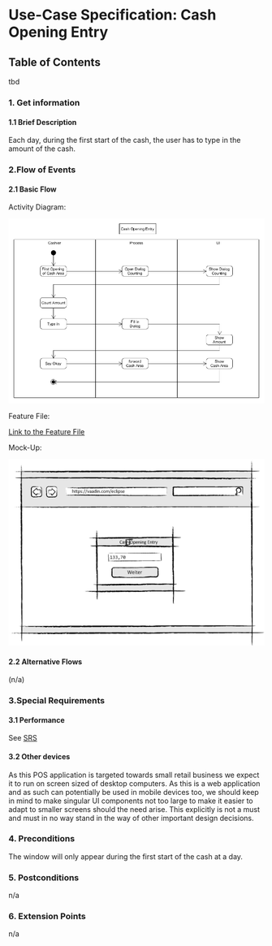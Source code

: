 # Use-Case Specification: Cash Opening Entry
## Table of Contents
tbd    

### 1. Get information

#### 1.1 Brief Description

Each day, during the first start of the cash, the user has to type in the amount of the cash.

### 2.Flow of Events

#### 2.1 Basic Flow

Activity Diagram: 

![flow for selling process][flow]

Feature File:

[Link to the Feature File][feature]

Mock-Up:

![Link to Mock-Ups][mockup1]

#### 2.2 Alternative Flows

(n/a)

### 3.Special Requirements

#### 3.1 Performance
See [SRS]

#### 3.2 Other devices
As this POS application is targeted towards small retail business we expect it to run on screen sized of desktop computers. 
As this is a web application and as such can potentially be used in mobile devices too, we should keep in mind to make singular UI components not too large to make it easier to adapt to smaller screens should the need arise.
This explicitly is not a must and must in no way stand in the way of other important design decisions.

### 4. Preconditions
The window will only appear during the first start of the cash at a day.
 
### 5. Postconditions

n/a

### 6. Extension Points
n/a

<!-- Link definitions -->
[flow]: https://github.com/PosSystems/pos/blob/master/useCase/flowChart/useCaseCashOpeningEntry.png
[SRS]: https://github.com/PosSystems/pos/blob/master/SRS.md
[feature]: https://github.com/PosSystems/pos/blob/master/pos/features/cashOpeningEntry.feature
[mockup1]: https://github.com/PosSystems/pos/blob/master/useCase/mockUp/UseCaseCashOpeningEntry.png
